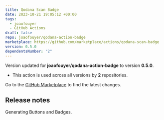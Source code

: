 ```yaml
---
title: Qodana Scan Badge
date: 2023-10-21 19:05:12 +00:00
tags:
  - joaofouyer
  - GitHub Actions
draft: false
repo: joaofouyer/qodana-action-badge
marketplace: https://github.com/marketplace/actions/qodana-scan-badge
version: 0.5.0
dependentsNumber: "2"
---
```



Version updated for **joaofouyer/qodana-action-badge** to version **0.5.0**.
- This action is used across all versions by **2** repositories.

Go to the [GitHub Marketplace](https://github.com/marketplace/actions/qodana-scan-badge) to find the latest changes.

## Release notes

Generating Buttons and Badges.
